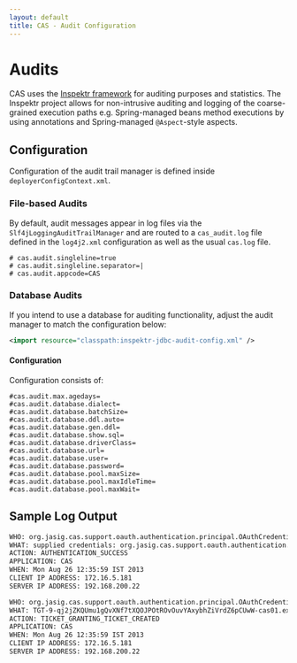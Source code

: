 ```yaml
---
layout: default
title: CAS - Audit Configuration
---
```


# Audits
CAS uses the [Inspektr framework](https://github.com/Jasig/inspektr) for auditing purposes
and statistics. The Inspektr project allows for non-intrusive auditing and logging of the
coarse-grained execution paths e.g. Spring-managed beans method executions by using annotations
and Spring-managed `@Aspect`-style aspects.

## Configuration
Configuration of the audit trail manager is defined inside `deployerConfigContext.xml`.

### File-based Audits
By default, audit messages appear in log files via the `Slf4jLoggingAuditTrailManager` and are routed to
a `cas_audit.log` file defined in the `log4j2.xml` configuration as well as the usual `cas.log` file.

```properties
# cas.audit.singleline=true
# cas.audit.singleline.separator=|
# cas.audit.appcode=CAS
```

### Database Audits
If you intend to use a database
for auditing functionality, adjust the audit manager to match the configuration below:

```xml
<import resource="classpath:inspektr-jdbc-audit-config.xml" />
```


#### Configuration
Configuration consists of:

```properties
#cas.audit.max.agedays=
#cas.audit.database.dialect=
#cas.audit.database.batchSize=
#cas.audit.database.ddl.auto=
#cas.audit.database.gen.ddl=
#cas.audit.database.show.sql=
#cas.audit.database.driverClass=
#cas.audit.database.url=
#cas.audit.database.user=
#cas.audit.database.password=
#cas.audit.database.pool.maxSize=
#cas.audit.database.pool.maxIdleTime=
#cas.audit.database.pool.maxWait=
```


## Sample Log Output
```bash
WHO: org.jasig.cas.support.oauth.authentication.principal.OAuthCredentials@6cd7c975
WHAT: supplied credentials: org.jasig.cas.support.oauth.authentication.principal.OAuthCredentials@6cd7c975
ACTION: AUTHENTICATION_SUCCESS
APPLICATION: CAS
WHEN: Mon Aug 26 12:35:59 IST 2013
CLIENT IP ADDRESS: 172.16.5.181
SERVER IP ADDRESS: 192.168.200.22

WHO: org.jasig.cas.support.oauth.authentication.principal.OAuthCredentials@6cd7c975
WHAT: TGT-9-qj2jZKQUmu1gQvXNf7tXQOJPOtROvOuvYAxybhZiVrdZ6pCUwW-cas01.example.org
ACTION: TICKET_GRANTING_TICKET_CREATED
APPLICATION: CAS
WHEN: Mon Aug 26 12:35:59 IST 2013
CLIENT IP ADDRESS: 172.16.5.181
SERVER IP ADDRESS: 192.168.200.22
```
